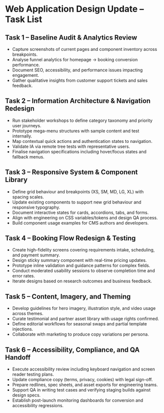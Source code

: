 # Web Application Design Update – Task List

## Task 1 – Baseline Audit & Analytics Review
- Capture screenshots of current pages and component inventory across breakpoints.
- Analyse funnel analytics for homepage → booking conversion performance.
- Document SEO, accessibility, and performance issues impacting engagement.
- Gather qualitative insights from customer support tickets and sales feedback.

## Task 2 – Information Architecture & Navigation Redesign
- Run stakeholder workshops to define category taxonomy and priority user journeys.
- Prototype mega-menu structures with sample content and test internally.
- Map contextual quick actions and authentication states to navigation.
- Validate IA via remote tree tests with representative users.
- Finalise navigation specifications including hover/focus states and fallback menus.

## Task 3 – Responsive System & Component Library
- Define grid behaviour and breakpoints (XS, SM, MD, LG, XL) with spacing scales.
- Update existing components to support new grid behaviour and responsive typography.
- Document interactive states for cards, accordions, tabs, and forms.
- Align with engineering on CSS variables/tokens and design QA process.
- Build component usage examples for CMS authors and developers.

## Task 4 – Booking Flow Redesign & Testing
- Create high-fidelity screens covering requirements intake, scheduling, and payment summary.
- Design sticky summary component with real-time pricing updates.
- Prototype inline validation and guidance patterns for complex fields.
- Conduct moderated usability sessions to observe completion time and error rates.
- Iterate designs based on research outcomes and business feedback.

## Task 5 – Content, Imagery, and Theming
- Develop guidelines for hero imagery, illustration style, and video usage across themes.
- Curate testimonial and partner asset library with usage rights confirmed.
- Define editorial workflows for seasonal swaps and partial template injections.
- Collaborate with marketing to produce copy variations per persona.

## Task 6 – Accessibility, Compliance, and QA Handoff
- Execute accessibility review including keyboard navigation and screen reader testing plans.
- Update compliance copy (terms, privacy, cookies) with legal sign-off.
- Prepare redlines, spec sheets, and asset exports for engineering teams.
- Support QA in writing test cases and verifying staging builds against design specs.
- Establish post-launch monitoring dashboards for conversion and accessibility regressions.
